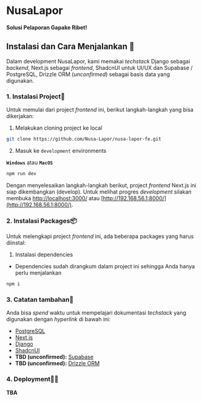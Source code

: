 # NusaLapor

**Solusi Pelaporan Gapake Ribet!**

## Instalasi dan Cara Menjalankan 📌

Dalam development NusaLapor, kami memakai _techstack_ Django sebagai _backend_, Next.js sebagai _frontend_, ShadcnUI untuk UI/UX dan Supabase / PostgreSQL, Drizzle ORM (_unconfirmed_) sebagai basis data yang digunakan.

### 1. Instalasi Project🙌

Untuk memulai dari project *frontend* ini, berikut langkah-langkah yang bisa dikerjakan:

1. Melakukan cloning project ke local
```bash
git clone https://github.com/Nusa-Lapor/nusa-lapor-fe.git
```

2. Masuk ke `development` environments

**`Windows`** atau **`MacOS`**
```bash
npm run dev
```

Dengan menyelesaikan langkah-langkah berikut, project *frontend* Next.js ini siap dikembangkan (develop). Untuk melihat progres *development* silakan membuka [http://localhost:3000/](http://localhost:3000/) atau [http://192.168.56.1:8000/](http://192.168.56.1:8000/).

### 2. Instalasi Packages📦

Untuk melengkapi project *frontend* ini, ada beberapa packages yang harus diinstal:

1. Instalasi dependencies
- Dependencies sudah dirangkum dalam project ini sehingga Anda hanya perlu menjalankan
```bash
npm i
```

### 3. Catatan tambahan📝

Anda bisa _spend_ waktu untuk mempelajari dokumentasi _techstack_ yang digunakan dengan _hyperlink_ di bawah ini:

- [PostgreSQL](https://postgresql.org)
- [Next.js](https://nextjs.org)
- [Django](https://www.djangoproject.com/)
- [ShadcnUI](https://ui.shadcn.com/)
- **TBD (unconfirmed):** [Supabase](https://supabase.com)
- **TBD (unconfirmed):** [Drizzle ORM](https://orm.drizzle.team)

### 4. Deployment🔗🏁
**TBA**